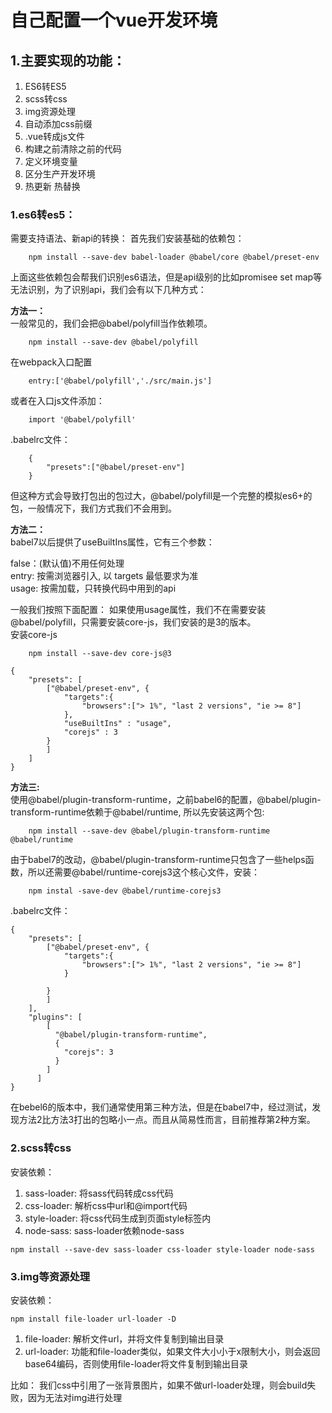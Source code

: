 # 自己配置一个vue开发环境
## 1.主要实现的功能：
1. ES6转ES5
2. scss转css
3. img资源处理
4. 自动添加css前缀
5. .vue转成js文件
6. 构建之前清除之前的代码
7. 定义环境变量
8. 区分生产开发环境
9. 热更新 热替换

### 1.es6转es5：

需要支持语法、新api的转换：
首先我们安装基础的依赖包：
```
    npm install --save-dev babel-loader @babel/core @babel/preset-env
```
上面这些依赖包会帮我们识别es6语法，但是api级别的比如promisee set map等无法识别，为了识别api，我们会有以下几种方式：<br>

**方法一：**<br>
一般常见的，我们会把@babel/polyfill当作依赖项。<br>

```
    npm install --save-dev @babel/polyfill
```

在webpack入口配置
```
    entry:['@babel/polyfill','./src/main.js']
```
或者在入口js文件添加：
```
    import '@babel/polyfill'
```


.babelrc文件：
```
    {
        "presets":["@babel/preset-env"]
    }

````
但这种方式会导致打包出的包过大，@babel/polyfill是一个完整的模拟es6+的包，一般情况下，我们方式我们不会用到。

**方法二：**<br>
babel7以后提供了useBuiltIns属性，它有三个参数：<br>

false：(默认值)不用任何处理<br>
entry: 按需浏览器引入, 以 targets 最低要求为准 <br>
usage: 按需加载，只转换代码中用到的api <br>

一般我们按照下面配置：
如果使用usage属性，我们不在需要安装@babel/polyfill，只需要安装core-js，我们安装的是3的版本。<br>
安装core-js
```
    npm install --save-dev core-js@3
```

```
{
    "presets": [
        ["@babel/preset-env", {
            "targets":{
                "browsers":["> 1%", "last 2 versions", "ie >= 8"]
            },
            "useBuiltIns" : "usage",
            "corejs" : 3
        }
        ]
    ]
}
```
**方法三:**<br>
使用@babel/plugin-transform-runtime，之前babel6的配置，@babel/plugin-transform-runtime依赖于@babel/runtime,
所以先安装这两个包:

```
    npm install --save-dev @babel/plugin-transform-runtime @babel/runtime
```
由于babel7的改动，@babel/plugin-transform-runtime只包含了一些helps函数，所以还需要@babel/runtime-corejs3这个核心文件，安装：
```
    npm instal -save-dev @babel/runtime-corejs3
```

.babelrc文件：
```
{
    "presets": [
        ["@babel/preset-env", {
            "targets":{
                "browsers":["> 1%", "last 2 versions", "ie >= 8"]
            }
            
        }
        ]
    ],
    "plugins": [
        [
          "@babel/plugin-transform-runtime",
          {
            "corejs": 3
          }
        ]
      ]
}

```

在bebel6的版本中，我们通常使用第三种方法，但是在babel7中，经过测试，发现方法2比方法3打出的包略小一点。而且从简易性而言，目前推荐第2种方案。


### 2.scss转css 

安装依赖：
1. <font>sass-loader</font>: 将sass代码转成css代码
2. css-loader: 解析css中url和@import代码
3. style-loader: 将css代码生成到页面style标签内
4. node-sass: sass-loader依赖node-sass

```
npm install --save-dev sass-loader css-loader style-loader node-sass
```

### 3.img等资源处理
安装依赖：
```
npm install file-loader url-loader -D
```
1. file-loader: 解析文件url，并将文件复制到输出目录
2. url-loader: 功能和file-loader类似，如果文件大小小于x限制大小，则会返回base64编码，否则使用file-loader将文件复制到输出目录

比如： 我们css中引用了一张背景图片，如果不做url-loader处理，则会build失败，因为无法对img进行处理


